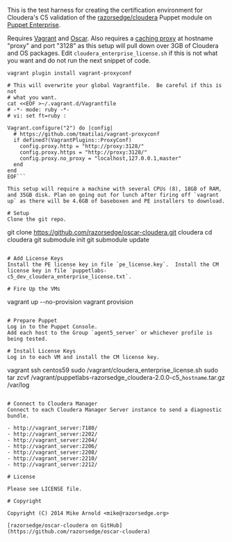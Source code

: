 This is the test harness for creating the certification environment for Cloudera's C5 validation of the [razorsedge/cloudera](https://forge.puppetlabs.com/razorsedge/cloudera/) Puppet module on [Puppet Enterprise](https://puppetlabs.com/puppet/puppet-enterprise).

Requires [Vagrant](http://www.vagrantup.com/) and [Oscar](https://github.com/adrienthebo/oscar).  Also requires a [caching proxy](http://www.squid-cache.org/) at hostname "proxy" and port "3128" as this setup will pull down over 3GB of Cloudera and OS packages.  Edit `cloudera_enterprise_license.sh` if this is not what you want and do not run the next snippet of code.

```
vagrant plugin install vagrant-proxyconf

# This will overwrite your global Vagrantfile.  Be careful if this is not
# what you want.
cat <<EOF >~/.vagrant.d/Vagrantfile
# -*- mode: ruby -*-
# vi: set ft=ruby :

Vagrant.configure("2") do |config|
  # https://github.com/tmatilai/vagrant-proxyconf
  if defined?(VagrantPlugins::ProxyConf)
    config.proxy.http = "http://proxy:3128/"
    config.proxy.https = "http://proxy:3128/"
    config.proxy.no_proxy = "localhost,127.0.0.1,master"
  end
end
EOF```

This setup will require a machine with several CPUs (8), 18GB of RAM, and 35GB disk. Plan on going out for lunch after firing off `vagrant up` as there will be 4.6GB of baseboxen and PE installers to download.

# Setup
Clone the git repo.
```
git clone https://github.com/razorsedge/oscar-cloudera.git cloudera
cd cloudera
git submodule init
git submodule update
```

# Add License Keys
Install the PE license key in file `pe_license.key`.  Install the CM license key in file `puppetlabs-c5_dev_cloudera_enterprise_license.txt`.

# Fire Up the VMs
```
vagrant up --no-provision
vagrant provision
```

# Prepare Puppet
Log in to the Puppet Console.
Add each host to the Group `agent5_server` or whichever profile is being tested.

# Install License Keys
Log in to each VM and install the CM license key.
```
vagrant ssh centos59
sudo /vagrant/cloudera_enterprise_license.sh
sudo tar zcvf /vagrant/puppetlabs-razorsedge_cloudera-2.0.0-c5_`hostname`.tar.gz /var/log
```

# Connect to Cloudera Manager
Connect to each Cloudera Manager Server instance to send a diagnostic bundle.

- http://vagrant_server:7180/
- http://vagrant_server:2202/
- http://vagrant_server:2204/
- http://vagrant_server:2206/
- http://vagrant_server:2208/
- http://vagrant_server:2210/
- http://vagrant_server:2212/

# License

Please see LICENSE file.

# Copyright

Copyright (C) 2014 Mike Arnold <mike@razorsedge.org>

[razorsedge/oscar-cloudera on GitHub](https://github.com/razorsedge/oscar-cloudera)

